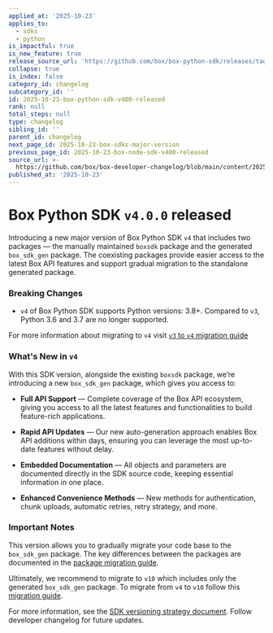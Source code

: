 ```yaml
---
applied_at: '2025-10-23'
applies_to:
  - sdks
  - python
is_impactful: true
is_new_feature: true
release_source_url: 'https://github.com/box/box-python-sdk/releases/tag/v4.0.0'
collapse: true
is_index: false
category_id: changelog
subcategory_id: ''
id: 2025-10-23-box-python-sdk-v400-released
rank: null
total_steps: null
type: changelog
sibling_id: ''
parent_id: changelog
next_page_id: 2025-10-23-box-sdks-major-version
previous_page_id: 2025-10-23-box-node-sdk-v400-released
source_url: >-
  https://github.com/box/box-developer-changelog/blob/main/content/2025/10-23-box-python-sdk-v400-released.md
published_at: '2025-10-23'
---
```

# Box Python SDK `v4.0.0` released

Introducing a new major version of Box Python SDK `v4` that includes two packages — the manually maintained `boxsdk` package and the generated `box_sdk_gen` package. The coexisting packages provide easier access to the latest Box API features and support gradual migration to the standalone generated package.

### Breaking Changes

* `v4` of Box Python SDK  supports Python versions: 3.8+. Compared to `v3`, Python 3.6 and 3.7 are no longer supported.

For more information about migrating to `v4` visit [`v3` to `v4` migration guide][1]

### What's New in `v4`

With this SDK version, alongside the existing `boxsdk` package, we’re introducing a new `box_sdk_gen` package, which gives you access to:

* **Full API Support** — Complete coverage of the Box API ecosystem, giving you access to all the latest features and functionalities to build feature-rich applications.

* **Rapid API Updates** — Our new auto-generation approach enables Box API additions within days, ensuring you can leverage the most up-to-date features without delay.

* **Embedded Documentation** — All objects and parameters are documented directly in the SDK source code, keeping essential information in one place.

* **Enhanced Convenience Methods** — New methods for authentication, chunk uploads, automatic retries, retry strategy, and more.

### Important Notes

This version allows you to gradually migrate your code base to the `box_sdk_gen` package. The key differences between the packages are documented in the [package migration guide][2].

Ultimately, we recommend to migrate to `v10` which includes only the generated `box_sdk_gen` package. To migrate from `v4` to `v10` follow this [migration guide][3].

For more information, see the [SDK versioning strategy document][4]. Follow developer changelog for future updates.

[1]: https://github.com/box/box-python-sdk/blob/combined-sdk/migration-guides/from-v3-to-v4.md

[2]: https://github.com/box/box-python-sdk/blob/combined-sdk/migration-guides/from-boxsdk-to-box_sdk_gen.md

[3]: https://github.com/box/box-python-sdk/blob/combined-sdk/migration-guides/from-v4-to-v10.md

[4]: https://developer.box.com/guides/tooling/sdks/sdk-versioning/